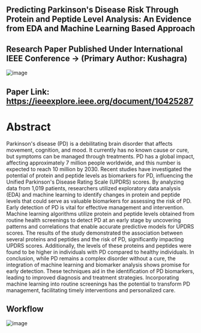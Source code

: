## Predicting Parkinson's Disease Risk Through Protein and Peptide Level Analysis: An Evidence from EDA and Machine Learning Based Approach

## Research Paper Published Under International IEEE Conference -> (Primary Author: Kushagra)
![image](https://github.com/officialkushagragupta/Predicting-Parkinson-s-Disease-Risk-Through-Protein-and-Peptide-Level-EDA-ML-Based-Approach/assets/96885711/f6fc3248-72e5-495c-a339-a2b7d52382a5)

## Paper Link: https://ieeexplore.ieee.org/document/10425287

# Abstract
Parkinson's disease (PD) is a debilitating brain disorder that affects movement, cognition, and mood. 
It currently has no known cause or cure, but symptoms can be managed through treatments. PD has 
a global impact, affecting approximately 7 million people worldwide, and this number is expected to 
reach 10 million by 2030. Recent studies have investigated the potential of protein and peptide levels 
as biomarkers for PD, influencing the Unified Parkinson's Disease Rating Scale (UPDRS) scores. By 
analyzing data from 1,019 patients, researchers utilized exploratory data analysis (EDA) and 
machine learning to identify changes in protein and peptide levels that could serve as valuable 
biomarkers for assessing the risk of PD. Early detection of PD is vital for effective management and 
intervention. Machine learning algorithms utilize protein and peptide levels obtained from routine 
health screenings to detect PD at an early stage by uncovering patterns and correlations that enable 
accurate predictive models for UPDRS scores. The results of the study demonstrated the association 
between several proteins and peptides and the risk of PD, significantly impacting UPDRS scores. 
Additionally, the levels of these proteins and peptides were found to be higher in individuals with PD 
compared to healthy individuals. In conclusion, while PD remains a complex disorder without a cure, 
the integration of machine learning and biomarker analysis shows promise for early detection. These 
techniques aid in the identification of PD biomarkers, leading to improved diagnosis and treatment 
strategies. Incorporating machine learning into routine screenings has the potential to transform PD 
management, facilitating timely interventions and personalized care.

## Workflow

![image](https://github.com/officialkushagragupta/Predicting-Parkinson-s-Disease-Risk-Through-Protein-and-Peptide-Level-EDA-ML-Based-Approach/assets/96885711/8eaae973-c994-4869-82dd-6177dbe1be0b)
